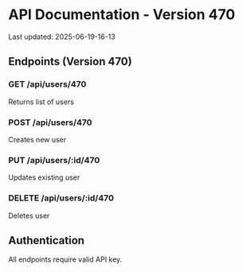 # API Documentation - Version 470
Last updated: 2025-06-19-16-13

## Endpoints (Version 470)

### GET /api/users/470
Returns list of users

### POST /api/users/470
Creates new user

### PUT /api/users/:id/470
Updates existing user

### DELETE /api/users/:id/470
Deletes user

## Authentication
All endpoints require valid API key.
